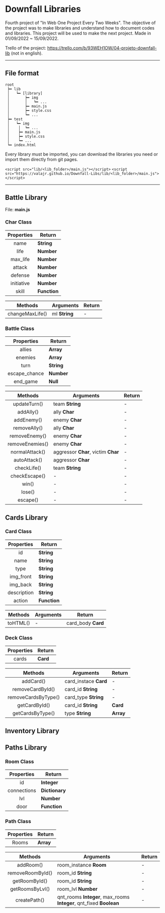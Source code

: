 # Downfall Libraries

Fourth project of "In Web One Project Every Two Weeks". The objective of the project was to make libraries and understand how to document codes and libraries. This project will be used to make the next project.
Made in 01/09/2022 ~ 15/09/2022.

Trello of the project: https://trello.com/b/93WEH1OW/04-projeto-downfall-lib (not in english).

---

## File format

```
root
 ┝━ lib
 │   ┕━ [library]
 │       ┝━ img
 │       │   ┕━ ...
 │       ┝━ main.js
 │       ┝━ style.css
 │       ┕━ ...
 ┝━ test
 │   ┕━ img
 │    │  ┕━ ...
 │    ┝━ main.js
 │    ┝━ style.css
 │    ┕━ ...
 ┕━ index.html
```

Every library must be imported, you can download the libraries you need or import them directly from git pages.

`<script src="lib/<lib_folder>/main.js"></script>`
`<script src="https://valajr.github.io/Downfall-Libs/lib/<lib_folder>/main.js"></script>`

---

## Battle Library

File: **main.js**
### Char Class

| Properties |    Return    |
|     :-:    |       -      |
|    name    |  **String**  |
|    life    |  **Number**  |
|  max_life  |  **Number**  |
|   attack   |  **Number**  |
|   defense  |  **Number**  |
| initiative |  **Number**  |
|   skill    | **Function** |

|     Methods     |   Arguments   | Return |
|       :-:       |       -       |   -    |
| changeMaxLife() | ml **String** |   -    |

### Battle Class

|  Properties   |   Return   |
|      :-:      |     -      |
|    allies     | **Array**  |
|    enemies    | **Array**  |
|     turn      | **String** |
| escape_chance | **Number** |
|   end_game    |  **Null**  |

|     Methods     |    Arguments    | Return |
|       :-:       |        -        |   -    |
|  updateTurn()   | team **String** |   -    |
|    addAlly()    |  ally **Char**  |   -    |
|   addEnemy()    | enemy **Char**  |   -    |
|  removeAlly()   |  ally **Char**  |   -    |
|  removeEnemy()  | enemy **Char**  |   -    |
| removeEnemies() | enemy **Char**  |   -    |
| normalAttack()  | aggressor **Char**, victim **Char** |   -    |
|  autoAttack()   | aggressor **Char** |   -    |
|   checkLife()   | team **String** |   -    |
|  checkEscape()  |        -        |   -    |
|      win()      |        -        |   -    |
|     lose()      |        -        |   -    |
|    escape()     |        -        |   -    |

## Cards Library

### Card Class

| Properties  |    Return    |
|     :-:     |      -       |
|     id      |  **String**  |
|    name     |  **String**  |
|    type     |  **String**  |
|  img_front  |  **String**  |
|  img_back   |  **String**  |
| description |  **String**  |
|   action    | **Function** |

| Methods  | Arguments |       Return       |
|   :-:    |     -     |         -          |
| toHTML() |     -     | card_body **Card** |

### Deck Class

| Properties |  Return  |
|    :-:     |    -     |
|   cards    | **Card** |

|       Methods       | Arguments |       Return       |
|        :-:          |     -     |         -          |
|      addCard()      | card_instace **Card** |   -    |
|  removeCardById()   |  card_id **String**   |   -    |
| removeCardsByType() | card_type **String**  |   -    |
|    getCardById()    | card_id **String**  | **Card** |
|  getCardsByType()   |  type **String**   | **Array** |



## Inventory Library

## Paths Library

### Room Class

| Properties  |     Return     |
|     :-:     |        -       |
|     id      |  **Integer**   |
| connections | **Dictionary** |
|     lvl     |   **Number**   |
|    door     |  **Function**  |

### Path Class

| Properties |  Return   |
|    :-:     |     -     |
|   Rooms    | **Array** |

|    Methods    |    Arguments    | Return |
|      :-:      |        -        |   -    |
|   addRoom()   | room_instance **Room** | - |
| removeRoomById() | room_id **String** | - |
| getRoomById() | room_id **String** | - |
| getRoomsByLvl() | room_lvl **Number** | - |
| createPath() | qnt_rooms **Integer**, max_rooms **Integer**,  qnt_fixed **Boolean** | - |

